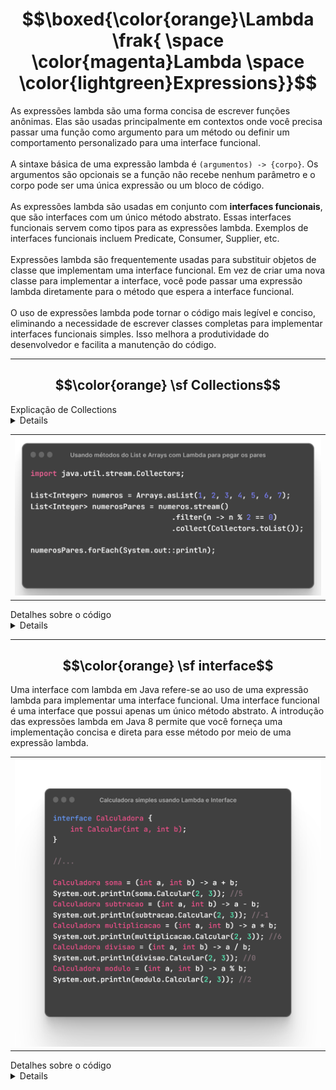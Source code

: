 # $$\boxed{\color{orange}\Lambda \frak{ \space \color{magenta}Lambda \space \color{lightgreen}Expressions}}$$

As expressões lambda são uma forma concisa de escrever funções anônimas. 
Elas são usadas principalmente em contextos onde você precisa passar uma função como argumento para um método ou definir um comportamento personalizado para uma interface funcional.
<br><br>
A sintaxe básica de uma expressão lambda é `(argumentos) -> {corpo}`. 
Os argumentos são opcionais se a função não recebe nenhum parâmetro e o corpo pode ser uma única expressão ou um bloco de código.
<br><br>
As expressões lambda são usadas em conjunto com **interfaces funcionais**, que são interfaces com um único método abstrato. Essas interfaces funcionais servem como tipos para as expressões lambda. Exemplos de interfaces funcionais incluem Predicate, Consumer, Supplier, etc.
<br><br>
Expressões lambda são frequentemente usadas para substituir objetos de classe que implementam uma interface funcional. Em vez de criar uma nova classe para implementar a interface, você pode passar uma expressão lambda diretamente para o método que espera a interface funcional.
<br><br>
O uso de expressões lambda pode tornar o código mais legível e conciso, eliminando a necessidade de escrever classes completas para implementar interfaces funcionais simples. Isso melhora a produtividade do desenvolvedor e facilita a manutenção do código.

---

## $$\color{orange} \sf Collections$$

<summary>Explicação de Collections</summary>
<details>
Em Java, a classe `Collections` é uma classe utilitária que fornece métodos estáticos para trabalhar com coleções, como listas, conjuntos e mapas. Ela oferece funcionalidades adicionais para manipular, ordenar, pesquisar e realizar outras operações em coleções de forma conveniente. 

Aqui estão alguns métodos importantes da classe `Collections`:

1. `sort(List<T> list)`: Ordena os elementos em uma lista em ordem crescente, com base na ordem natural dos elementos ou usando um comparador personalizado.

2. `binarySearch(List<? extends Comparable<? super T>> list, T key)`: Realiza uma pesquisa binária na lista ordenada e retorna o índice do elemento encontrado, ou um valor negativo se o elemento não estiver presente.

3. `reverse(List<?> list)`: Inverte a ordem dos elementos em uma lista.

4. `shuffle(List<?> list)`: Embaralha aleatoriamente a ordem dos elementos em uma lista.

5. `addAll(Collection<? super T> c, T... elements)`: Adiciona elementos especificados a uma coleção.

6. `frequency(Collection<?> c, Object o)`: Retorna o número de ocorrências de um determinado objeto em uma coleção.

7. `max(Collection<? extends T> coll)`: Retorna o maior elemento em uma coleção, com base na ordem natural dos elementos ou usando um comparador personalizado.

8. `min(Collection<? extends T> coll)`: Retorna o menor elemento em uma coleção, com base na ordem natural dos elementos ou usando um comparador personalizado.

9. `unmodifiableCollection(Collection<? extends T> c)`: Retorna uma versão imutável (não modificável) de uma coleção.

10. `synchronizedCollection(Collection<T> c)`: Retorna uma versão sincronizada (thread-safe) de uma coleção.

Esses são apenas alguns exemplos dos métodos fornecidos pela classe `Collections`. Ela oferece uma variedade de outras funcionalidades úteis para manipulação e operações em coleções.
</details>

<table align="center">
    <tr>
        <td><img src="images/collections-pares.png" width="600"></td>
    </tr>
</table>

<summary>Detalhes sobre o código</summary>
<details>
    $\color{yellow}\sf Arrays$ é uma classe utilitária do Java com métodos prontos para lidar com vetores de diferentes tipos.
    No exemplo passado, o método $\color{orange}\sf asList()$ transforma qualquer valor passado em uma lista de valores.
    <br>
    <table align="center">
    <tr>
        <td><img src="images/collections-arrays.png" width="600"></td>
    </tr>
    </table>
    <br>
    Utilizamos o método $\sf \color{orange}stream()$ da classe <code>java.util.Collection</code> em Java, que retorna um fluxo (stream) de elementos presentes na coleção. O stream é uma sequência de elementos que pode ser manipulada e processada de forma funcional e declarativa.
    <br>
    O método $\sf \color{orange}filter()$ é um método da interface <code>Stream<T></code> no Java Streams API. Ele é usado para filtrar os elementos de um stream com base em um critério especificado por uma expressão lambda.
    <br>
    No nosso caso, a expressão Lambda definida verifica se os valores da lista tem o resto da divisão por 2 igual a zero, significando que esse valor é par (valores divididos por 2).
    <br>
    No final O método $\sf\color{orange}collect()$ é um método da interface <code>Stream<T></code> no Java Streams API. Ele é usado para coletar os elementos de um stream e armazená-los em uma coleção ou realizar outras operações de agregação.
    <br>
    Nessa operação de agragação usamos O $\sf\color{orange}Collectors$ é uma classe utilitária do Java <code>Streams API</code> que fornece diversos coletores pré-definidos para realizar operações de agregação em streams. Esses coletores são usados em conjunto com o método collect() para coletar os elementos de um stream em uma forma desejada, como uma lista, um conjunto, um mapa, entre outros.
    Transformamos todos os dados em uma lista usando o método $\sf\color{orange}toList()$
    <br>
    <table align="center">
    <tr>
        <td><img src="images/collections-stream.png" width="600"></td>
    </tr>
    </table>
    Para imprimir todos os valores, não precisa criar todo um for complexo sem necessidade, para isso podemos usar um for simplificado chamado $\color{yellow}foreach$ imprimindo cada elemento da coleção utilizando **sintaxe de referência de método**.
    <br>
    $\color{yellow}System.out::println$: É uma sintaxe de referência de método que representa o método `println` da classe `System.out`. Neste caso, estamos usando a referência de método para a função println sem passar explicitamente um argumento. Isso significa que cada elemento da coleção será passado automaticamente como argumento para o método `println, que é responsável por imprimir o valor no console.
</details>

---

## $$\color{orange} \sf interface$$

Uma interface com lambda em Java refere-se ao uso de uma expressão lambda para implementar uma interface funcional. Uma interface funcional é uma interface que possui apenas um único método abstrato. A introdução das expressões lambda em Java 8 permite que você forneça uma implementação concisa e direta para esse método por meio de uma expressão lambda.

<table align="center">
    <tr>
        <td><img src="images/calculator-lambda.png" width="600"></td>
    </tr>
</table>

<summary>Detalhes sobre o código</summary>
<details>
    Uma $\sf \color{yellow}interface$ em Java é uma estrutura que define um conjunto de métodos e constantes que as classes podem implementar. Ela permite definir um contrato que as classes devem seguir ao implementar a interface.
    <br>   
    Foi criado dentro da interface um método somente declarado, chamado `Calcular()` que recebe dois inteiros como atributos.
    <br>
    <table align="center">
    <tr>
        <td><img src="images/calculator-interface.png" width="600"></td>
    </tr>
    </table>
    <br>
    Agora com essa estrutura, podemos criar definições para o que o método `Calcular` vai fazer em cada utilização da interface.
    <br>
    Podemos por exemplo criar uma utilização da interface que vai fazer uma soma com os valores dos tributos recebidos:
    <table align="center">
    <tr>
        <td><img src="images/calculator-sum.png" width="600"></td>
    </tr>
    </table>
    Com isso podemos criar o sistema de calcular possiveis de uma calculadora, só criar uma chamada da interface e trazer dois valores utilizando lambdas
</details>
